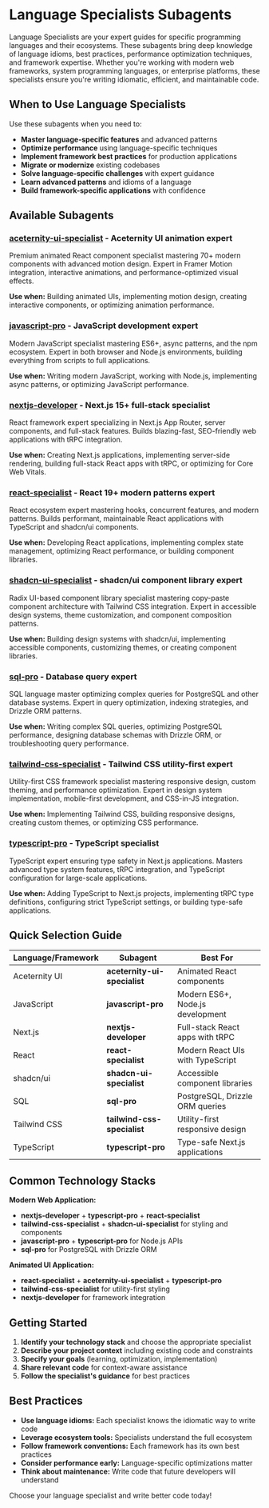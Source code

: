 # Language Specialists Subagents

Language Specialists are your expert guides for specific programming languages and their ecosystems. These subagents bring deep knowledge of language idioms, best practices, performance optimization techniques, and framework expertise. Whether you're working with modern web frameworks, system programming languages, or enterprise platforms, these specialists ensure you're writing idiomatic, efficient, and maintainable code.

## When to Use Language Specialists

Use these subagents when you need to:

- **Master language-specific features** and advanced patterns
- **Optimize performance** using language-specific techniques
- **Implement framework best practices** for production applications
- **Migrate or modernize** existing codebases
- **Solve language-specific challenges** with expert guidance
- **Learn advanced patterns** and idioms of a language
- **Build framework-specific applications** with confidence

## Available Subagents

### [**aceternity-ui-specialist**](aceternity-ui-specialist.md) - Aceternity UI animation expert

Premium animated React component specialist mastering 70+ modern components with advanced motion design. Expert in Framer Motion integration, interactive animations, and performance-optimized visual effects.

**Use when:** Building animated UIs, implementing motion design, creating interactive components, or optimizing animation performance.

### [**javascript-pro**](javascript-pro.md) - JavaScript development expert

Modern JavaScript specialist mastering ES6+, async patterns, and the npm ecosystem. Expert in both browser and Node.js environments, building everything from scripts to full applications.

**Use when:** Writing modern JavaScript, working with Node.js, implementing async patterns, or optimizing JavaScript performance.

### [**nextjs-developer**](nextjs-developer.md) - Next.js 15+ full-stack specialist

React framework expert specializing in Next.js App Router, server components, and full-stack features. Builds blazing-fast, SEO-friendly web applications with tRPC integration.

**Use when:** Creating Next.js applications, implementing server-side rendering, building full-stack React apps with tRPC, or optimizing for Core Web Vitals.

### [**react-specialist**](react-specialist.md) - React 19+ modern patterns expert

React ecosystem expert mastering hooks, concurrent features, and modern patterns. Builds performant, maintainable React applications with TypeScript and shadcn/ui components.

**Use when:** Developing React applications, implementing complex state management, optimizing React performance, or building component libraries.

### [**shadcn-ui-specialist**](shadcn-ui-specialist.md) - shadcn/ui component library expert

Radix UI-based component library specialist mastering copy-paste component architecture with Tailwind CSS integration. Expert in accessible design systems, theme customization, and component composition patterns.

**Use when:** Building design systems with shadcn/ui, implementing accessible components, customizing themes, or creating component libraries.

### [**sql-pro**](sql-pro.md) - Database query expert

SQL language master optimizing complex queries for PostgreSQL and other database systems. Expert in query optimization, indexing strategies, and Drizzle ORM patterns.

**Use when:** Writing complex SQL queries, optimizing PostgreSQL performance, designing database schemas with Drizzle ORM, or troubleshooting query performance.

### [**tailwind-css-specialist**](tailwind-css-specialist.md) - Tailwind CSS utility-first expert

Utility-first CSS framework specialist mastering responsive design, custom theming, and performance optimization. Expert in design system implementation, mobile-first development, and CSS-in-JS integration.

**Use when:** Implementing Tailwind CSS, building responsive designs, creating custom themes, or optimizing CSS performance.

### [**typescript-pro**](typescript-pro.md) - TypeScript specialist

TypeScript expert ensuring type safety in Next.js applications. Masters advanced type system features, tRPC integration, and TypeScript configuration for large-scale applications.

**Use when:** Adding TypeScript to Next.js projects, implementing tRPC type definitions, configuring strict TypeScript settings, or building type-safe applications.

## Quick Selection Guide

| Language/Framework | Subagent                     | Best For                         |
| ------------------ | ---------------------------- | -------------------------------- |
| Aceternity UI      | **aceternity-ui-specialist** | Animated React components        |
| JavaScript         | **javascript-pro**           | Modern ES6+, Node.js development |
| Next.js            | **nextjs-developer**         | Full-stack React apps with tRPC  |
| React              | **react-specialist**         | Modern React UIs with TypeScript |
| shadcn/ui          | **shadcn-ui-specialist**     | Accessible component libraries   |
| SQL                | **sql-pro**                  | PostgreSQL, Drizzle ORM queries  |
| Tailwind CSS       | **tailwind-css-specialist**  | Utility-first responsive design  |
| TypeScript         | **typescript-pro**           | Type-safe Next.js applications   |

## Common Technology Stacks

**Modern Web Application:**

- **nextjs-developer** + **typescript-pro** + **react-specialist**
- **tailwind-css-specialist** + **shadcn-ui-specialist** for styling and components
- **javascript-pro** + **typescript-pro** for Node.js APIs
- **sql-pro** for PostgreSQL with Drizzle ORM

**Animated UI Application:**

- **react-specialist** + **aceternity-ui-specialist** + **typescript-pro**
- **tailwind-css-specialist** for utility-first styling
- **nextjs-developer** for framework integration

## Getting Started

1. **Identify your technology stack** and choose the appropriate specialist
2. **Describe your project context** including existing code and constraints
3. **Specify your goals** (learning, optimization, implementation)
4. **Share relevant code** for context-aware assistance
5. **Follow the specialist's guidance** for best practices

## Best Practices

- **Use language idioms:** Each specialist knows the idiomatic way to write code
- **Leverage ecosystem tools:** Specialists understand the full ecosystem
- **Follow framework conventions:** Each framework has its own best practices
- **Consider performance early:** Language-specific optimizations matter
- **Think about maintenance:** Write code that future developers will understand

Choose your language specialist and write better code today!

